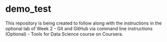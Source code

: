 # demo_test
This repository is being created to follow along with the instructions in the optional lab of Week 2 - Git and GitHub via command line instructions (Optional) - Tools for Data Science course on Coursera.
